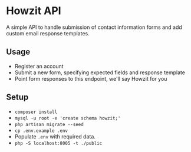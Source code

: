 # Howzit API

A simple API to handle submission of contact information forms
and add custom email response templates.

## Usage
- Register an account
- Submit a new form, specifying expected fields and response template
- Point form responses to this endpoint, we'll say Howzit for you

## Setup

- `composer install`
- `mysql -u root -e 'create schema howzit;'`
- `php artisan migrate --seed`
- `cp .env.example .env`
- Populate `.env` with required data.
- `php -S localhost:8005 -t ./public`
